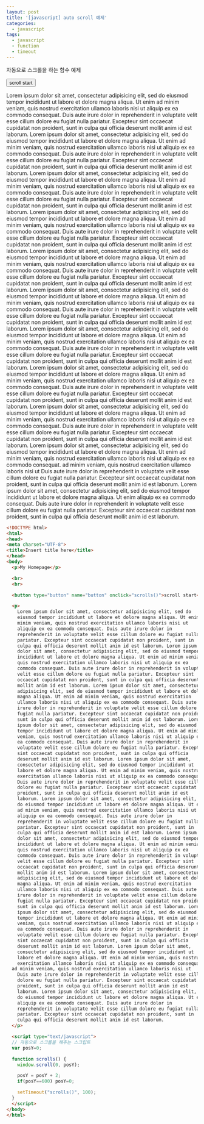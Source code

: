 ```yaml
---
layout: post
title: '[javascript] auto scroll 예제'
categories:
  - javascript
tags:
  - javascript
  - function
  - timeout
---
```


자동으로 스크롤을 하는 함수 예제

<div class="exmaple">
<button type="button" name="button" onclick="scrolls()">scroll start</button>

<p>
  Lorem ipsum dolor sit amet, consectetur adipisicing elit, sed do
  eiusmod tempor incididunt ut labore et dolore magna aliqua. Ut enim ad
  minim veniam, quis nostrud exercitation ullamco laboris nisi ut
  aliquip ex ea commodo consequat. Duis aute irure dolor in
  reprehenderit in voluptate velit esse cillum dolore eu fugiat nulla
  pariatur. Excepteur sint occaecat cupidatat non proident, sunt in
  culpa qui officia deserunt mollit anim id est laborum. Lorem ipsum
  dolor sit amet, consectetur adipisicing elit, sed do eiusmod tempor
  incididunt ut labore et dolore magna aliqua. Ut enim ad minim veniam,
  quis nostrud exercitation ullamco laboris nisi ut aliquip ex ea
  commodo consequat. Duis aute irure dolor in reprehenderit in voluptate
  velit esse cillum dolore eu fugiat nulla pariatur. Excepteur sint
  occaecat cupidatat non proident, sunt in culpa qui officia deserunt
  mollit anim id est laborum. Lorem ipsum dolor sit amet, consectetur
  adipisicing elit, sed do eiusmod tempor incididunt ut labore et dolore
  magna aliqua. Ut enim ad minim veniam, quis nostrud exercitation
  ullamco laboris nisi ut aliquip ex ea commodo consequat. Duis aute
  irure dolor in reprehenderit in voluptate velit esse cillum dolore eu
  fugiat nulla pariatur. Excepteur sint occaecat cupidatat non proident,
  sunt in culpa qui officia deserunt mollit anim id est laborum. Lorem
  ipsum dolor sit amet, consectetur adipisicing elit, sed do eiusmod
  tempor incididunt ut labore et dolore magna aliqua. Ut enim ad minim
  veniam, quis nostrud exercitation ullamco laboris nisi ut aliquip ex
  ea commodo consequat. Duis aute irure dolor in reprehenderit in
  voluptate velit esse cillum dolore eu fugiat nulla pariatur. Excepteur
  sint occaecat cupidatat non proident, sunt in culpa qui officia
  deserunt mollit anim id est laborum. Lorem ipsum dolor sit amet,
  consectetur adipisicing elit, sed do eiusmod tempor incididunt ut
  labore et dolore magna aliqua. Ut enim ad minim veniam, quis nostrud
  exercitation ullamco laboris nisi ut aliquip ex ea commodo consequat.
  Duis aute irure dolor in reprehenderit in voluptate velit esse cillum
  dolore eu fugiat nulla pariatur. Excepteur sint occaecat cupidatat non
  proident, sunt in culpa qui officia deserunt mollit anim id est
  laborum. Lorem ipsum dolor sit amet, consectetur adipisicing elit, sed
  do eiusmod tempor incididunt ut labore et dolore magna aliqua. Ut enim
  ad minim veniam, quis nostrud exercitation ullamco laboris nisi ut
  aliquip ex ea commodo consequat. Duis aute irure dolor in
  reprehenderit in voluptate velit esse cillum dolore eu fugiat nulla
  pariatur. Excepteur sint occaecat cupidatat non proident, sunt in
  culpa qui officia deserunt mollit anim id est laborum. Lorem ipsum
  dolor sit amet, consectetur adipisicing elit, sed do eiusmod tempor
  incididunt ut labore et dolore magna aliqua. Ut enim ad minim veniam,
  quis nostrud exercitation ullamco laboris nisi ut aliquip ex ea
  commodo consequat. Duis aute irure dolor in reprehenderit in voluptate
  velit esse cillum dolore eu fugiat nulla pariatur. Excepteur sint
  occaecat cupidatat non proident, sunt in culpa qui officia deserunt
  mollit anim id est laborum. Lorem ipsum dolor sit amet, consectetur
  adipisicing elit, sed do eiusmod tempor incididunt ut labore et dolore
  magna aliqua. Ut enim ad minim veniam, quis nostrud exercitation
  ullamco laboris nisi ut aliquip ex ea commodo consequat. Duis aute
  irure dolor in reprehenderit in voluptate velit esse cillum dolore eu
  fugiat nulla pariatur. Excepteur sint occaecat cupidatat non proident,
  sunt in culpa qui officia deserunt mollit anim id est laborum. Lorem
  ipsum dolor sit amet, consectetur adipisicing elit, sed do eiusmod
  tempor incididunt ut labore et dolore magna aliqua. Ut enim ad minim
  veniam, quis nostrud exercitation ullamco laboris nisi ut aliquip ex
  ea commodo consequat. Duis aute irure dolor in reprehenderit in
  voluptate velit esse cillum dolore eu fugiat nulla pariatur. Excepteur
  sint occaecat cupidatat non proident, sunt in culpa qui officia
  deserunt mollit anim id est laborum. Lorem ipsum dolor sit amet,
  consectetur adipisicing elit, sed do eiusmod tempor incididunt ut
  labore et dolore magna aliqua. Ut enim ad minim veniam, quis nostrud
  exercitation ullamco laboris nisi ut aliquip ex ea commodo consequat.
ad minim veniam, quis nostrud exercitation ullamco laboris nisi ut
  Duis aute irure dolor in reprehenderit in voluptate velit esse cillum
  dolore eu fugiat nulla pariatur. Excepteur sint occaecat cupidatat non
  proident, sunt in culpa qui officia deserunt mollit anim id est
  laborum. Lorem ipsum dolor sit amet, consectetur adipisicing elit, sed
  do eiusmod tempor incididunt ut labore et dolore magna aliqua. Ut enim
  aliquip ex ea commodo consequat. Duis aute irure dolor in
  reprehenderit in voluptate velit esse cillum dolore eu fugiat nulla
  pariatur. Excepteur sint occaecat cupidatat non proident, sunt in
  culpa qui officia deserunt mollit anim id est laborum.
</p>
</div>

<script type="text/javascript">
// 자동으로 스크롤을 해주는 스크립트
var posY=0;

function scrolls() {
  window.scroll(0, posY);

  posY = posY + 2;
  if(posY==600) posY=0;

  setTimeout("scrolls()", 100);
}
</script>



```html
<!DOCTYPE html>
<html>
<head>
<meta charset="UTF-8">
<title>Insert title here</title>
</head>
<body>
  <p>My Homepage</p>

  <br>
  <br>

  <button type="button" name="button" onclick="scrolls()">scroll start</button>

  <p>
    Lorem ipsum dolor sit amet, consectetur adipisicing elit, sed do
    eiusmod tempor incididunt ut labore et dolore magna aliqua. Ut enim ad
    minim veniam, quis nostrud exercitation ullamco laboris nisi ut
    aliquip ex ea commodo consequat. Duis aute irure dolor in
    reprehenderit in voluptate velit esse cillum dolore eu fugiat nulla
    pariatur. Excepteur sint occaecat cupidatat non proident, sunt in
    culpa qui officia deserunt mollit anim id est laborum. Lorem ipsum
    dolor sit amet, consectetur adipisicing elit, sed do eiusmod tempor
    incididunt ut labore et dolore magna aliqua. Ut enim ad minim veniam,
    quis nostrud exercitation ullamco laboris nisi ut aliquip ex ea
    commodo consequat. Duis aute irure dolor in reprehenderit in voluptate
    velit esse cillum dolore eu fugiat nulla pariatur. Excepteur sint
    occaecat cupidatat non proident, sunt in culpa qui officia deserunt
    mollit anim id est laborum. Lorem ipsum dolor sit amet, consectetur
    adipisicing elit, sed do eiusmod tempor incididunt ut labore et dolore
    magna aliqua. Ut enim ad minim veniam, quis nostrud exercitation
    ullamco laboris nisi ut aliquip ex ea commodo consequat. Duis aute
    irure dolor in reprehenderit in voluptate velit esse cillum dolore eu
    fugiat nulla pariatur. Excepteur sint occaecat cupidatat non proident,
    sunt in culpa qui officia deserunt mollit anim id est laborum. Lorem
    ipsum dolor sit amet, consectetur adipisicing elit, sed do eiusmod
    tempor incididunt ut labore et dolore magna aliqua. Ut enim ad minim
    veniam, quis nostrud exercitation ullamco laboris nisi ut aliquip ex
    ea commodo consequat. Duis aute irure dolor in reprehenderit in
    voluptate velit esse cillum dolore eu fugiat nulla pariatur. Excepteur
    sint occaecat cupidatat non proident, sunt in culpa qui officia
    deserunt mollit anim id est laborum. Lorem ipsum dolor sit amet,
    consectetur adipisicing elit, sed do eiusmod tempor incididunt ut
    labore et dolore magna aliqua. Ut enim ad minim veniam, quis nostrud
    exercitation ullamco laboris nisi ut aliquip ex ea commodo consequat.
    Duis aute irure dolor in reprehenderit in voluptate velit esse cillum
    dolore eu fugiat nulla pariatur. Excepteur sint occaecat cupidatat non
    proident, sunt in culpa qui officia deserunt mollit anim id est
    laborum. Lorem ipsum dolor sit amet, consectetur adipisicing elit, sed
    do eiusmod tempor incididunt ut labore et dolore magna aliqua. Ut enim
    ad minim veniam, quis nostrud exercitation ullamco laboris nisi ut
    aliquip ex ea commodo consequat. Duis aute irure dolor in
    reprehenderit in voluptate velit esse cillum dolore eu fugiat nulla
    pariatur. Excepteur sint occaecat cupidatat non proident, sunt in
    culpa qui officia deserunt mollit anim id est laborum. Lorem ipsum
    dolor sit amet, consectetur adipisicing elit, sed do eiusmod tempor
    incididunt ut labore et dolore magna aliqua. Ut enim ad minim veniam,
    quis nostrud exercitation ullamco laboris nisi ut aliquip ex ea
    commodo consequat. Duis aute irure dolor in reprehenderit in voluptate
    velit esse cillum dolore eu fugiat nulla pariatur. Excepteur sint
    occaecat cupidatat non proident, sunt in culpa qui officia deserunt
    mollit anim id est laborum. Lorem ipsum dolor sit amet, consectetur
    adipisicing elit, sed do eiusmod tempor incididunt ut labore et dolore
    magna aliqua. Ut enim ad minim veniam, quis nostrud exercitation
    ullamco laboris nisi ut aliquip ex ea commodo consequat. Duis aute
    irure dolor in reprehenderit in voluptate velit esse cillum dolore eu
    fugiat nulla pariatur. Excepteur sint occaecat cupidatat non proident,
    sunt in culpa qui officia deserunt mollit anim id est laborum. Lorem
    ipsum dolor sit amet, consectetur adipisicing elit, sed do eiusmod
    tempor incididunt ut labore et dolore magna aliqua. Ut enim ad minim
    veniam, quis nostrud exercitation ullamco laboris nisi ut aliquip ex
    ea commodo consequat. Duis aute irure dolor in reprehenderit in
    voluptate velit esse cillum dolore eu fugiat nulla pariatur. Excepteur
    sint occaecat cupidatat non proident, sunt in culpa qui officia
    deserunt mollit anim id est laborum. Lorem ipsum dolor sit amet,
    consectetur adipisicing elit, sed do eiusmod tempor incididunt ut
    labore et dolore magna aliqua. Ut enim ad minim veniam, quis nostrud
    exercitation ullamco laboris nisi ut aliquip ex ea commodo consequat.
  ad minim veniam, quis nostrud exercitation ullamco laboris nisi ut
    Duis aute irure dolor in reprehenderit in voluptate velit esse cillum
    dolore eu fugiat nulla pariatur. Excepteur sint occaecat cupidatat non
    proident, sunt in culpa qui officia deserunt mollit anim id est
    laborum. Lorem ipsum dolor sit amet, consectetur adipisicing elit, sed
    do eiusmod tempor incididunt ut labore et dolore magna aliqua. Ut enim
    aliquip ex ea commodo consequat. Duis aute irure dolor in
    reprehenderit in voluptate velit esse cillum dolore eu fugiat nulla
    pariatur. Excepteur sint occaecat cupidatat non proident, sunt in
    culpa qui officia deserunt mollit anim id est laborum.
  </p>

  <script type="text/javascript">
  // 자동으로 스크롤을 해주는 스크립트
  var posY=0;

  function scrolls() {
    window.scroll(0, posY);

    posY = posY + 2;
    if(posY==600) posY=0;

    setTimeout("scrolls()", 100);
  }
  </script>
</body>
</html>
```
